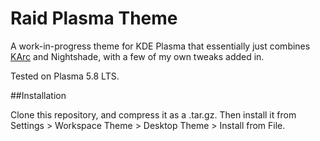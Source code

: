 # Raid Plasma Theme

A work-in-progress theme for KDE Plasma that essentially just combines [KArc](https://github.com/zbeptz/KArc-theme) and Nightshade, 
with a few of my own tweaks added in.

Tested on Plasma 5.8 LTS.

##Installation

Clone this repository, and compress it as a .tar.gz. Then install it from Settings > Workspace Theme > Desktop Theme > Install from 
File.

